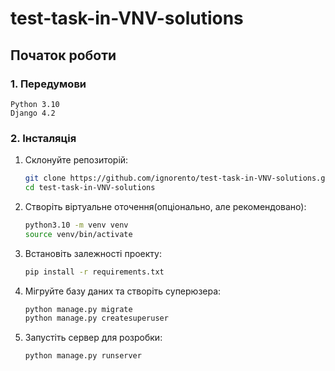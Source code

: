 # test-task-in-VNV-solutions

## Початок роботи

### 1. Передумови

    Python 3.10
    Django 4.2

### 2. Інсталяція
1. Склонуйте репозиторій:

   ```bash
   git clone https://github.com/ignorento/test-task-in-VNV-solutions.git
   cd test-task-in-VNV-solutions
   
2. Створіть віртуальне оточення(опціонально, але рекомендовано):
    
    ```bash
    python3.10 -m venv venv
    source venv/bin/activate

3. Встановіть залежності проекту:
    
    ```bash
   pip install -r requirements.txt
   
4. Мігруйте базу даних та створіть суперюзера:

    ```bash
    python manage.py migrate
    python manage.py createsuperuser

5. Запустіть сервер для розробки:
    ```bash
   python manage.py runserver
